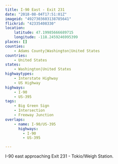 ```yaml
---
title: I-90 East - Exit 231
date: "2018-08-04T17:51:01Z"
imageid: "4927303603138785641"
flickrid: "42335408330"
location:
    latitude: 47.19985666689715
    longitude: -118.2459246995399
places: []
counties:
    - Adams County|Washington|United States
countries:
    - United States
states:
    - Washington|United States
highwaytypes:
    - Interstate Highway
    - US Highway
highways:
    - I-90
    - US-395
tags:
    - Big Green Sign
    - Intersection
    - Freeway Junction
overlaps:
    - name: I-90/US-395
      highways:
        - I-90
        - US-395

---
```

I-90 east approaching Exit 231 - Tokio/Weigh Station.